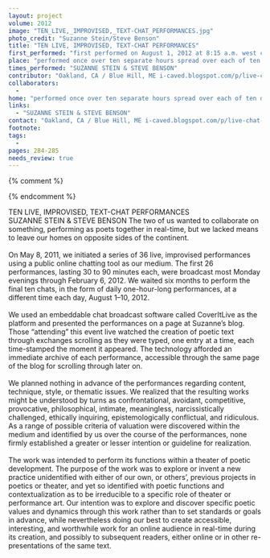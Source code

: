 ```yaml
---
layout: project
volume: 2012
image: "TEN_LIVE,_IMPROVISED,_TEXT-CHAT_PERFORMANCES.jpg"
photo_credit: "Suzanne Stein/Steve Benson"
title: "TEN LIVE, IMPROVISED, TEXT-CHAT PERFORMANCES"
first_performed: "first performed on August 1, 2012 at 8:15 a.m. west coast time, 11:15 a.m. east coast time"
place: "performed once over ten separate hours spread over each of ten days, August 1—10, 2012"
times_performed: "SUZANNE STEIN & STEVE BENSON"
contributor: "Oakland, CA / Blue Hill, ME i-caved.blogspot.com/p/live-chat-sssb.htmlsbenson58@gmail.com suzannestein@mindspring.com"
collaborators: 
  - 
home: "performed once over ten separate hours spread over each of ten days, August 1—10, 2012"
links: 
  - "SUZANNE STEIN & STEVE BENSON"
contact: "Oakland, CA / Blue Hill, ME i-caved.blogspot.com/p/live-chat-sssb.htmlsbenson58@gmail.com suzannestein@mindspring.com"
footnote: 
tags: 
  - 
pages: 284-285
needs_review: true
---
```


{% comment %} 

{% endcomment %}

 TEN LIVE, IMPROVISED, TEXT-CHAT PERFORMANCES<br>SUZANNE STEIN &amp; STEVE BENSON 
 The two of us wanted to collaborate on something, performing as poets together in real-time, but we lacked means to leave our homes on opposite sides of the continent. <br><br>On May 8, 2011, we initiated a series of 36 live, improvised performances using a public online chatting tool as our medium. The first 26 performances, lasting 30 to 90 minutes each, were broadcast most Monday evenings through February 6, 2012. We waited six months to perform the final ten chats, in the form of daily one-hour-long performances, at a different time each day, August 1–10, 2012. <br><br>We used an embeddable chat broadcast software called CoverItLive as the platform and presented the performances on a page at Suzanne’s blog. Those “attending” this event live watched the creation of poetic text through exchanges scrolling as they were typed, one entry at a time, each time-stamped the moment it appeared. The technology afforded an immediate archive of each performance, accessible through the same page of the blog for scrolling through later on.<br><br>We planned nothing in advance of the performances regarding content, technique, style, or thematic issues. We realized that the resulting works might be understood by turns as confrontational, avoidant, competitive, provocative, philosophical, intimate, meaningless, narcissistically challenged, ethically inquiring, epistemologically conflictual, and ridiculous. As a range of possible criteria of valuation were discovered within the medium and identified by us over the course of the performances, none firmly established a greater or lesser intention or guideline for realization. <br><br>The work was intended to perform its functions within a theater of poetic development. The purpose of the work was to explore or invent a new practice unidentified with either of our own, or others’, previous projects in poetics or theater, and yet so identified with poetic functions and contextualization as to be irreducible to a specific role of theater or performance art. Our intention was to explore and discover specific poetic values and dynamics through this work rather than to set standards or goals in advance, while nevertheless doing our best to create accessible, interesting, and worthwhile work for an online audience in real-time during its creation, and possibly to subsequent readers, either online or in other re-presentations of the same text. 
